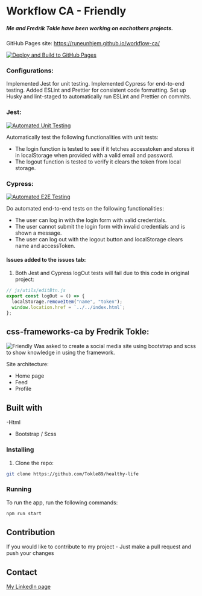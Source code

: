 # Workflow CA - Friendly #
##### Me and Fredrik Tokle have been working on eachothers projects.

GitHub Pages site: https://runeunhjem.github.io/workflow-ca/

[![Deploy and Build to GitHub Pages](https://github.com/runeunhjem/workflow-ca/actions/workflows/deploy.yml/badge.svg)](https://github.com/runeunhjem/workflow-ca/actions/workflows/deploy.yml)

### Configurations:
Implemented Jest for unit testing.
Implemented Cypress for end-to-end testing.
Added ESLint and Prettier for consistent code formatting.
Set up Husky and lint-staged to automatically run ESLint and Prettier on commits.

### Jest:
[![Automated Unit Testing](https://github.com/runeunhjem/workflow-ca/actions/workflows/unit-test.yml/badge.svg)](https://github.com/runeunhjem/workflow-ca/actions/workflows/unit-test.yml)

Automatically test the following functionalities with unit tests:
* The login function is tested to see if it fetches accesstoken and stores it in localStorage when provided with a valid email and password.
* The logout function is tested to verify it clears the token from local storage.


### Cypress:
[![Automated E2E Testing](https://github.com/runeunhjem/workflow-ca/actions/workflows/main.yml/badge.svg)](https://github.com/runeunhjem/workflow-ca/actions/workflows/main.yml)

Do automated end-to-end tests on the following functionalities:
* The user can log in with the login form with valid credentials.
* The user cannot submit the login form with invalid credentials and is shown a message.
* The user can log out with the logout button and localStorage clears name and accessToken.


#### Issues added to the issues tab:
1. Both Jest and Cypress logOut tests will fail due to this code in original project:
```javascript
// js/utils/editBtn.js
export const logOut = () => {
  localStorage.removeItem("name", "token");
  window.location.href = `../../index.html`;
};
  ```


## css-frameworks-ca by Fredrik Tokle:

![Friendly](https://github.com/Tokle89/css-frameworks/assets/94007467/216af4e8-93c7-4f9f-9292-b2401af816e7)
Was asked to create a social media site using bootstrap and scss to show knowledge in using the framework.

Site architecture:

- Home page
- Feed
- Profile

## Built with

-Html

- Bootstrap / Scss

### Installing

1. Clone the repo:

```bash
git clone https://github.com/Tokle89/healthy-life
```

### Running

To run the app, run the following commands:

```bash
npm run start
```

## Contribution

If you would like to contribute to my project - Just make a pull request and push your changes

## Contact

[My LinkedIn page](https://www.linkedin.com/in/fredrik-tokle-0994a023b/)
